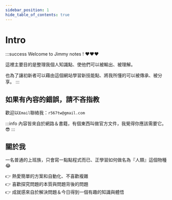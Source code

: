 ```yaml
---
sidebar_position: 1
hide_table_of_contents: true
---
```

<!-- docusaurus -->
# Intro
:::success
Welcome to Jimmy notes ! ❤️❤️❤️

這裡主要目的是整理我個人知識點、使他們可以被輸出、被理解。

也為了讓初新者可以藉由這個網站學習新技能點、將我所懂的可以被傳承、被分享。
:::

## 如果有內容的錯誤，請不吝指教
歡迎以`Email`聯絡我：`r567tw@gmail.com`

:::info
內容皆來自於網路＆書籍，有個東西叫做官方文件，我覺得你應該需要它。😎
:::

## 關於我
一名普通的上班族，只會寫一點點程式而已、正學習如何做名為『人類』這個物種😂

👉 熱愛簡單的方案和自動化、不喜歡複雜<br/>
👉 喜歡探究問題的本質與問題背後的問題<br/>
👉 成就感來自於解決問題＆今日得到一個有趣的知識與體悟


<!-- I want to place one image (notice copyright) -->

<!-- Buy me coffee -->


<!-- # change log
- 2023/02/04: 將資料從自己的Hackmd 整合進來，資料上有點亂
- 2023/02/04: 移除 docusaurus 教學文件 -->

